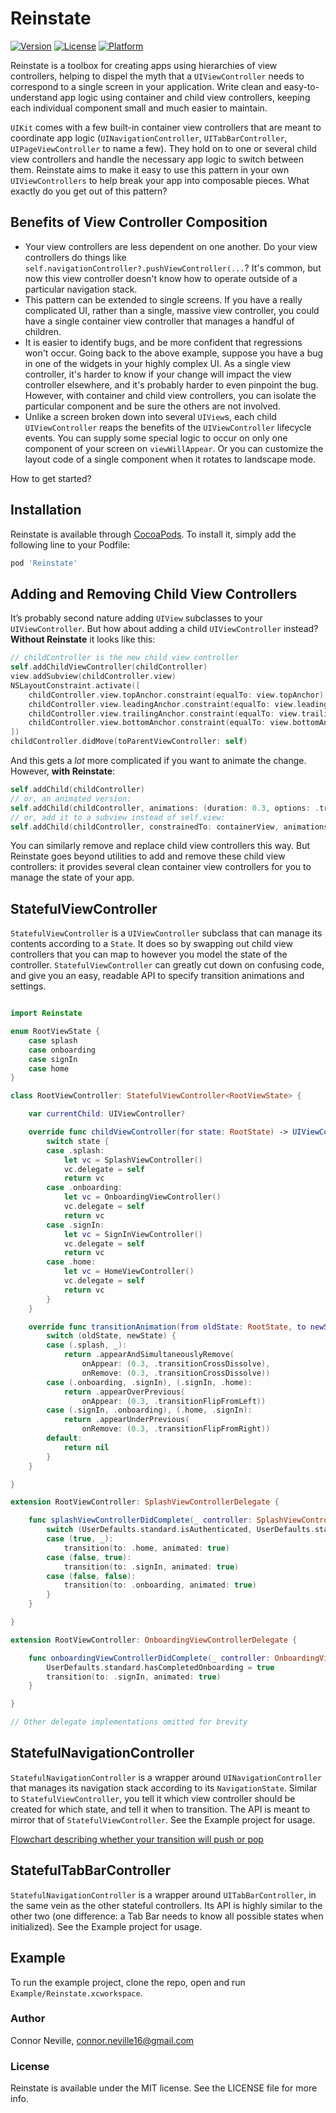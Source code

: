 # Reinstate

[![Version](https://img.shields.io/cocoapods/v/Reinstate.svg?style=flat)](http://cocoapods.org/pods/Reinstate)
[![License](https://img.shields.io/cocoapods/l/Reinstate.svg?style=flat)](http://cocoapods.org/pods/Reinstate)
[![Platform](https://img.shields.io/cocoapods/p/Reinstate.svg?style=flat)](http://cocoapods.org/pods/Reinstate)

Reinstate is a toolbox for creating apps using hierarchies of view controllers, helping to dispel the myth that a `UIViewController` needs to correspond to a single screen in your application. Write clean and easy-to-understand app logic using container and child view controllers, keeping each individual component small and much easier to maintain.

`UIKit` comes with a few built-in container view controllers that are meant to coordinate app logic (`UINavigationController`, `UITabBarController`, `UIPageViewController` to name a few). They hold on to one or several child view controllers and handle the necessary app logic to switch between them. Reinstate aims to make it easy to use this pattern in your own `UIViewControllers` to help break your app into composable pieces. What exactly do you get out of this pattern?

## Benefits of View Controller Composition

* Your view controllers are less dependent on one another. Do your view controllers do things like  `self.navigationController?.pushViewController(...`? It's common, but now this view controller doesn't know how to operate outside of a particular navigation stack.
* This pattern can be extended to single screens. If you have a really complicated UI, rather than a single, massive view controller, you could have a single container view controller that manages a handful of children.
* It is easier to identify bugs, and be more confident that regressions won't occur. Going back to the above example, suppose you have a bug in one of the widgets in your highly complex UI. As a single view controller, it's harder to know if your change will impact the view controller elsewhere, and it's probably harder to even pinpoint the bug. However, with container and child view controllers, you can isolate the particular component and be sure the others are not involved.
* Unlike a screen broken down into several `UIView`s, each child `UIViewController` reaps the benefits of the `UIViewController` lifecycle events. You can supply some special logic to occur on only one component of your screen on `viewWillAppear`. Or you can customize the layout code of a single component when it rotates to landscape mode.

How to get started?

## Installation

Reinstate is available through [CocoaPods](http://cocoapods.org). To install
it, simply add the following line to your Podfile:

```ruby
pod 'Reinstate'
```

## Adding and Removing Child View Controllers

It’s probably second nature adding `UIView` subclasses to your `UIViewController`. But how about adding a child `UIViewController` instead? **Without Reinstate** it looks like this:

```swift
// childController is the new child view controller
self.addChildViewController(childController)
view.addSubview(childController.view)
NSLayoutConstraint.activate([
    childController.view.topAnchor.constraint(equalTo: view.topAnchor),
    childController.view.leadingAnchor.constraint(equalTo: view.leadingAnchor),
    childController.view.trailingAnchor.constraint(equalTo: view.trailingAnchor),
    childController.view.bottomAnchor.constraint(equalTo: view.bottomAnchor)
])
childController.didMove(toParentViewController: self)
```

And this gets a *lot* more complicated if you want to animate the change. However, **with Reinstate**:

```swift
self.addChild(childController)
// or, an animated version:
self.addChild(childController, animations: (duration: 0.3, options: .transitionCrossDissolve))
// or, add it to a subview instead of self.view:
self.addChild(childController, constrainedTo: containerView, animations: (duration: 0.3, options: .transitionCrossDissolve))
```

You can similarly remove and replace child view controllers this way. But Reinstate goes beyond utilities to add and remove these child view controllers: it provides several clean container view controllers for you to manage the state of your app.

## StatefulViewController

`StatefulViewController` is a `UIViewController` subclass that can manage its contents according to a  `State`. It does so by swapping out child view controllers that you can map to however you model the state of the controller. `StatefulViewController` can greatly cut down on confusing code, and give you an easy, readable API to specify transition animations and settings.

```swift

import Reinstate

enum RootViewState {
    case splash
    case onboarding
    case signIn
    case home
}

class RootViewController: StatefulViewController<RootViewState> {

    var currentChild: UIViewController?

    override func childViewController(for state: RootState) -> UIViewController {
        switch state {
        case .splash:
            let vc = SplashViewController()
            vc.delegate = self
            return vc
        case .onboarding:
            let vc = OnboardingViewController()
            vc.delegate = self
            return vc
        case .signIn:
            let vc = SignInViewController()
            vc.delegate = self
            return vc
        case .home:
            let vc = HomeViewController()
            vc.delegate = self
            return vc
        }
    }

    override func transitionAnimation(from oldState: RootState, to newState: RootState) -> StateTransitionAnimation? {
        switch (oldState, newState) {
        case (.splash, _):
            return .appearAndSimultaneouslyRemove(
                onAppear: (0.3, .transitionCrossDissolve),
                onRemove: (0.3, .transitionCrossDissolve))
        case (.onboarding, .signIn), (.signIn, .home):
            return .appearOverPrevious(
                onAppear: (0.3, .transitionFlipFromLeft))
        case (.signIn, .onboarding), (.home, .signIn):
            return .appearUnderPrevious(
                onRemove: (0.3, .transitionFlipFromRight))
        default:
            return nil
        }
    }

}

extension RootViewController: SplashViewControllerDelegate {

    func splashViewControllerDidComplete(_ controller: SplashViewController) {
        switch (UserDefaults.standard.isAuthenticated, UserDefaults.standard.hasCompletedOnboarding) {
        case (true, _):
            transition(to: .home, animated: true)
        case (false, true):
            transition(to: .signIn, animated: true)
        case (false, false):
            transition(to: .onboarding, animated: true)
        }
    }

}

extension RootViewController: OnboardingViewControllerDelegate {

    func onboardingViewControllerDidComplete(_ controller: OnboardingViewController) {
        UserDefaults.standard.hasCompletedOnboarding = true
        transition(to: .signIn, animated: true)
    }

}

// Other delegate implementations omitted for brevity
```

## StatefulNavigationController

`StatefulNavigationController` is a wrapper around `UINavigationController` that manages its navigation stack according to its `NavigationState`. Similar to `StatefulViewController`, you tell it which view controller should be created for which state, and tell it when to transition. The API is meant to mirror that of `StatefulViewController`. See the Example project for usage.

[Flowchart describing whether your transition will push or pop](Resources/NavigationLogic.png)

## StatefulTabBarController

`StatefulNavigationController` is a wrapper around `UITabBarController`, in the same vein as the other stateful controllers. Its API is highly similar to the other two (one difference: a Tab Bar needs to know all possible states when initialized). See the Example project for usage.

## Example

To run the example project, clone the repo, open and run `Example/Reinstate.xcworkspace`.

### Author

Connor Neville, connor.neville16@gmail.com

### License

Reinstate is available under the MIT license. See the LICENSE file for more info.
